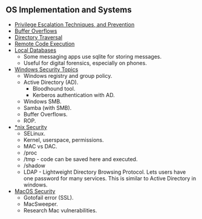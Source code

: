 ## OS Implementation and Systems
- [Privilege Escalation Techniques, and Prevention](./Privilege_Escalation_Techniques_and_Prevention.md)
- [Buffer Overflows](./Buffer_Overflows.md)
- [Directory Traversal](./Directory_Traversal.md)
- [Remote Code Execution](./Remote_Code_Execution.md)
- [Local Databases](./Local_Databases.md)
	- Some messaging apps use sqlite for storing messages.
	- Useful for digital forensics, especially on phones.
- [Windows Security Topics](./Windows_Security_Topics.md)
	- Windows registry and group policy.
	- Active Directory (AD).
		- Bloodhound tool. 
		- Kerberos authentication with AD.
	- Windows SMB. 
	- Samba (with SMB).
	- Buffer Overflows. 
	- ROP. 
- [*nix Security](./nix_Security.md)
	- SELinux.
	- Kernel, userspace, permissions.
	- MAC vs DAC.
	- /proc
	- /tmp - code can be saved here and executed.
	- /shadow 
	- LDAP - Lightweight Directory Browsing Protocol. Lets users have one password for many services. This is similar to Active Directory in windows.
- [MacOS Security](./MacOS_Security.md)
	- Gotofail error (SSL).
	- MacSweeper.
	- Research Mac vulnerabilities.
